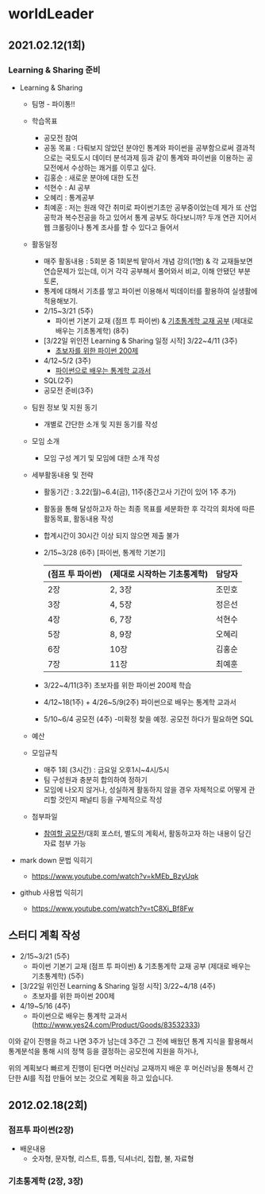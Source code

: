 # worldLeader
## 2021.02.12(1회)
### Learning & Sharing 준비
- Learning & Sharing

  - 팀명 - 파이통!!

  - 학습목표

    -  공모전 참여 
    -  공동 목표 : 다뤄보지 않았던 분야인 통계와 파이썬을 공부함으로써 결과적으로는 국토도시 데이터 분석과제 등과 같이 통계와 파이썬을 이용하는 공모전에서 수상하는 쾌거를 이루고 싶다.
    -  김홍순 : 새로운 분야에 대한 도전
    -  석현수 : AI 공부
    -  오혜리 : 통계공부
    -  최예훈 : 저는 원래 약간 취미로 파이썬기초만 공부중이었는데 제가 또 산업공학과 복수전공을 하고 있어서 통계 공부도 하다보니까? 두개 연관 지어서 웹 크롤링이나 통계 조사를 할 수 있다고 들어서

  - 활동일정

    - 매주 활동내용 : 5회분 중 1회분씩 맡아서 개념 강의(1명) & 각 교재들보면 연습문제가 있는데, 이거 각각 공부해서 풀어와서 비교, 이해 안됐던 부분 토론, 
    - 통계에 대해서 기초를 쌓고 파이썬 이용해서 빅데이터를 활용하여 실생활에 적용해보기.
    - 2/15~3/21 (5주)
      - 파이썬 기본기 교재 (점프 투 파이썬) & [기초통계학 교재 공부](https://www.youtube.com/watch?v=saCv9cBvT7U&t=264s) (제대로 배우는 기초통계학) (8주)
    - [3/22일 위인전 Learning & Sharing 일정 시작]
      3/22~4/11 (3주)
      - [초보자를 위한 파이썬 200제](http://www.yes24.com/Product/Goods/36836557)
    - 4/12~5/2 (3주)
      - [파이썬으로 배우는 통계학 교과서](http://www.yes24.com/Product/Goods/83532333)
    - SQL(2주)
    - 공모전 준비(3주)

  - 팀원 정보 및 지원 동기

    - 개별로 간단한 소개 및 지원 동기를 작성

  - 모임 소개

    - 모임 구성 계기 및 모임에 대한 소개 작성

  - 세부활동내용 및 전략

    - 활동기간 : 3.22(월)~6.4(금), 11주(중간고사 기간이 있어 1주 추가)

    - 활동을 통해 달성하고자 하는 최종 목표를 세분화한 후 각각의 회차에 따른 활동목표, 활동내용 작성

    - 합계시간이 30시간 이상 되지 않으면 제출 불가

    - 2/15~3/28 (6주) [파이썬, 통계학 기본기]

      | (점프 투 파이썬) | (제대로 시작하는 기초통계학) | 담당자 |
      | ---------------- | ---------------------------- | ------ |
      | 2장              | 2, 3장                       | 조민호 |
      | 3장              | 4, 5장                       | 정은선 |
      | 4장              | 6, 7장                       | 석현수 |
      | 5장              | 8, 9장                       | 오혜리 |
      | 6장              | 10장                         | 김홍순 |
      | 7장              | 11장                         | 최예훈 |

    - 3/22~4/11(3주) 초보자를 위한 파이썬 200제 학습

    - 4/12~18(1주) + 4/26~5/9(2주) 파이썬으로 배우는 통계학 교과서 

    - 5/10~6/4 공모전 (4주) -미확정 찾을 예정. 공모전 하다가 필요하면 SQL

  - 예산

  - 모임규칙

    - 매주 1회 (3시간) : 금요일 오후1시~4시/5시
    - 팀 구성원과 충분히 합의하여 정하기 
    - 모임에 나오지 않거나, 성실하게 활동하지 않을 경우 자체적으로 어떻게 관리할 것인지 패널티 등을 구체적으로 작성

  - 첨부파일 

    - [참여할 공모전](https://www.linkareer.com/activity/55935)/대회 포스터, 별도의 계획서, 활동하고자 하는 내용이 담긴 자료 첨부 가능

- mark down 문법 익히기

  - https://www.youtube.com/watch?v=kMEb_BzyUqk

- github 사용법 익히기

  - https://www.youtube.com/watch?v=tC8Xj_Bf8Fw



## 스터디 계획 작성

- 2/15~3/21 (5주)
  - 파이썬 기본기 교재 (점프 투 파이썬) & 기초통계학 교재 공부 (제대로 배우는 기초통계학) (5주)
- [3/22일 위인전 Learning & Sharing 일정 시작]
  3/22~4/18 (4주)
  - 초보자를 위한 파이썬 200제
- 4/19~5/16 (4주)
  - 파이썬으로 배우는 통계학 교과서 (http://www.yes24.com/Product/Goods/83532333)

이와 같이 진행을 하고 나면 3주가 남는데 3주간 그 전에 배웠던 통계 지식을 활용해서 통계분석을 통해 시의 정책 등을 결정하는 공모전에 지원을 하거나,

위의 계획보다 빠르게 진행이 된다면 머신러닝 교재까지 배운 후 머신러닝을 통해서 간단한 AI를 직접 만들어 보는 것으로 계획을 하고 있습니다.

## 2012.02.18(2회)
### 점프투 파이썬(2장)
- 배운내용
  - 숫자형, 문자형, 리스트, 튜플, 딕셔너리, 집합, 불, 자료형
### 기초통계학 (2장, 3장)


